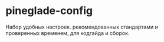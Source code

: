 # pineglade-config
Набор удобных настроек. рекомендованных стандартами и проверенных временем, для кодгайда и сборок.
